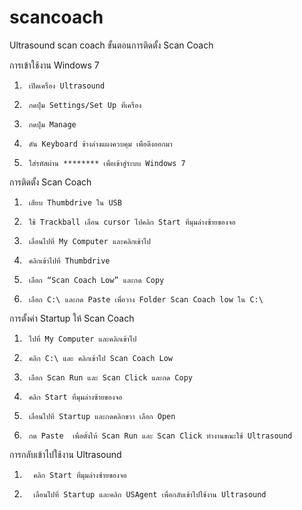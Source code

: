 # scancoach
Ultrasound scan coach
ขั้นตอนการติดตั้ง Scan Coach

การเข้าใช้งาน Windows 7

1)      เปิดเครื่อง Ultrasound

2)      กดปุ่ม Settings/Set Up ที่เครื่อง

3)      กดปุ่ม Manage

4)      ดัน Keyboard ข้างล่างแผงควบคุม เพื่อดึงออกมา

5)      ใส่รหัสผ่าน ******** เพื่อเข้าสู่ระบบ Windows 7

การติดตั้ง Scan Coach

1)      เสียบ Thumbdrive ใน USB

2)      ใช้ Trackball เลื่อน cursor ไปคลิก Start ที่มุมล่างซ้ายของจอ

3)      เลื่อนไปที่ My Computer และคลิกเข้าไป

4)      คลิกเข้าไปที่ Thumbdrive

5)      เลือก “Scan Coach Low” และกด Copy

6)      เลือก C:\ และกด Paste เพื่อวาง Folder Scan Coach low ใน C:\

การตั้งค่า Startup ให้ Scan Coach

1)      ไปที่ My Computer และคลิกเข้าไป

2)      คลิก C:\ และ คลิกเข้าไป Scan Coach Low

3)      เลือก Scan Run และ Scan Click และกด Copy

4)      คลิก Start ที่มุมล่างซ้ายของจอ

5)      เลื่อนไปที่ Startup และกดคลิกขวา เลือก Open

6)      กด Paste  เพื่อตั้งให้ Scan Run และ Scan Click ทำงานขณะใช้ Ultrasound

การกลับเข้าไปใช้งาน Ultrasound

1.       คลิก Start ที่มุมล่างซ้ายของจอ

2.       เลื่อนไปที่ Startup และคลิก USAgent เพื่อกลับเข้าไปใช้งาน Ultrasound

